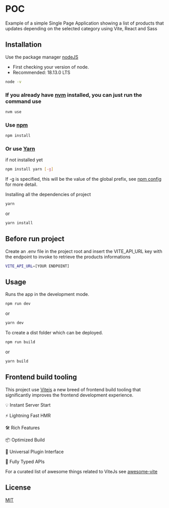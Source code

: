 # POC

Example of a simple Single Page Application showing a list of products that updates depending on the selected category using Vite, React and Sass

## Installation

Use the package manager [nodeJS](https://nodejs.org/en/)

- First checking your version of node.
- Recommended: 18.13.0 LTS

```bash
node -v
```

### If you already have [nvm](https://github.com/nvm-sh/nvm#readme) installed, you can just run the command use

```bash
nvm use
```

### Use [npm](https://www.npmjs.com/)

```bash
npm install
```

### Or use [Yarn](https://yarnpkg.com/)

if not installed yet

```bash
npm install yarn [-g]
```

If -g is specified, this will be the value of the global prefix, see [npm config](https://docs.npmjs.com/cli/v6/commands/npm-config) for more detail.

Installing all the dependencies of project

```bash
yarn
```

or

```bash
yarn install
```

## Before run project

Create an .env file in the project root and insert the VITE_API_URL key with the endpoint to invoke to retrieve the products informations

```bash
VITE_API_URL=[YOUR ENDPOINT]
```

## Usage

Runs the app in the development mode.

```bash
npm run dev
```

or

```bash
yarn dev
```

To create a dist folder which can be deployed.

```bash
npm run build
```

or

```bash
yarn build
```

## Frontend build tooling

This project use [Vitejs](https://vitejs.dev/) a new breed of frontend build tooling that significantly improves the frontend development experience.

💡 Instant Server Start

⚡️ Lightning Fast HMR

🛠️ Rich Features

📦 Optimized Build

🔩 Universal Plugin Interface

🔑 Fully Typed APIs

For a curated list of awesome things related to ViteJs see [awesome-vite](https://github.com/vitejs/awesome-vite)

## License

[MIT](https://choosealicense.com/licenses/mit/)
